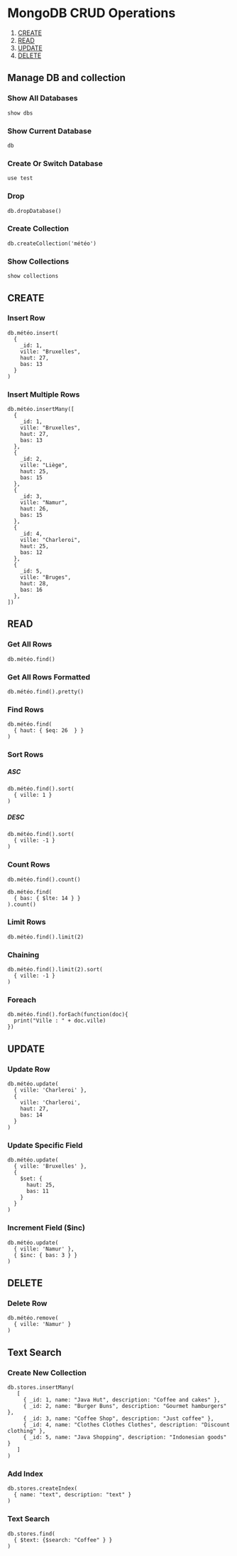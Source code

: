 # MongoDB CRUD Operations

1. [CREATE](#create)
1. [READ](#read)
1. [UPDATE](#update)
1. [DELETE](#delete)

## Manage DB and collection

### Show All Databases

```
show dbs
```

### Show Current Database

```
db
```

### Create Or Switch Database

```
use test
```

### Drop

```
db.dropDatabase()
```

### Create Collection

```
db.createCollection('météo')
```

### Show Collections

```
show collections
```

## CREATE

### Insert Row

```
db.météo.insert(
  {
    _id: 1,
    ville: "Bruxelles",
    haut: 27,
    bas: 13
  }
)
```

### Insert Multiple Rows

```
db.météo.insertMany([
  {
    _id: 1,
    ville: "Bruxelles",
    haut: 27,
    bas: 13
  },
  {
    _id: 2,
    ville: "Liège",
    haut: 25,
    bas: 15
  },
  {
    _id: 3,
    ville: "Namur",
    haut: 26,
    bas: 15
  },
  {
    _id: 4,
    ville: "Charleroi",
    haut: 25,
    bas: 12
  },
  {
    _id: 5,
    ville: "Bruges",
    haut: 28,
    bas: 16
  },
])
```

## READ

### Get All Rows

```
db.météo.find()
```

### Get All Rows Formatted

```
db.météo.find().pretty()
```

### Find Rows

```
db.météo.find(
  { haut: { $eq: 26  } }
)
```

### Sort Rows

##### ASC

```
db.météo.find().sort(
  { ville: 1 }
)
```

##### DESC

```
db.météo.find().sort(
  { ville: -1 }
)
```

### Count Rows

```
db.météo.find().count()
```

```
db.météo.find(
  { bas: { $lte: 14 } }
).count()
```

### Limit Rows

```
db.météo.find().limit(2)
```

### Chaining

```
db.météo.find().limit(2).sort(
  { ville: -1 }
)
```

### Foreach

```
db.météo.find().forEach(function(doc){
  print("Ville : " + doc.ville)
})
```

## UPDATE

### Update Row

```
db.météo.update(
  { ville: 'Charleroi' },
  {
    ville: 'Charleroi',
    haut: 27,
    bas: 14
  }
)
```

### Update Specific Field

```
db.météo.update(
  { ville: 'Bruxelles' },
  {
    $set: {
      haut: 25,
      bas: 11
    }
  }
)
```

### Increment Field (\$inc)

```
db.météo.update(
  { ville: 'Namur' },
  { $inc: { bas: 3 } }
)
```

## DELETE

### Delete Row

```
db.météo.remove(
  { ville: 'Namur' }
)
```

## Text Search

### Create New Collection

```
db.stores.insertMany(
   [
     { _id: 1, name: "Java Hut", description: "Coffee and cakes" },
     { _id: 2, name: "Burger Buns", description: "Gourmet hamburgers" },
     { _id: 3, name: "Coffee Shop", description: "Just coffee" },
     { _id: 4, name: "Clothes Clothes Clothes", description: "Discount clothing" },
     { _id: 5, name: "Java Shopping", description: "Indonesian goods" }
   ]
)
```

### Add Index

```
db.stores.createIndex(
  { name: "text", description: "text" }
)
```

### Text Search

```
db.stores.find(
  { $text: {$search: "Coffee" } }
)
```
